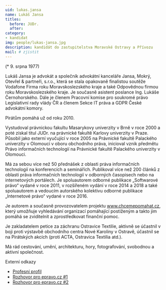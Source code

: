 ```yaml
---
uid: lukas.jansa
name: Lukáš Jansa
titles:
  before: JUDr. 
  after: 
category:
- kandidat 
img: people/lukas-jansa.jpg
description: kandidát do zastupitelstva Moravské Ostravy a Přívozu
mail: # zjistit
---
```


(* 9. srpna 1977)

Lukáš Jansa je advokát a společník advokátní kanceláře Jansa, Mokrý, Otevřel & partneři, s.r.o., která se stala opakovaně finalistou soutěže Vodafone Firma roku Moravskoslezského kraje a také Odpovědnou firmou roku Moravskoslezského kraje. Je současně asistent poslance Ing. Lukáše Černohorského. Dále je členem Pracovní komise pro soukromé právo Legislativní rady vlády ČR a členem Sekce IT práva a GDPR České advokátní komory.

Pirátům pomáhá už od roku 2010.

Vystudoval právnickou fakultu Masarykovy univerzity v Brně v roce 2000 a poté získal titul JUDr. na právnické fakultě Karlovy univerzity v Praze. Působil jako externí vyučující v roce 2005 na Právnické fakultě Palackého univerzity v Olomouci v oboru obchodního práva, inicioval vznik předmětu Právo informačních technologií na Právnické fakultě Palackého univerzity v Olomouci.

Má za sebou více než 50 přednášek z oblasti práva informačních technologií na konferencích a seminářích. Publikoval více než 200 článků z oblasti práva informačních technologií v odborných časopisech nebo na internetových portálech. Je spoluautorem odborné publikace „Softwarové právo“ vydané v roce 2011, v rozšířeném vydání v roce 2014 a 2018 a také spoluautorem a vedoucím autorského kolektivu odborné publikace „Internetové právo“ vydané v roce 2016.

Je autorem a současně provozovatelem projektu <a href="http://www.chcemepomahat.cz">www.chcemepomahat.cz</a>, který umožňuje vyhledávání organizací pomáhající postiženým a takto jim pomáhá se zviditelnit a zprostředkovat finanční pomoc.

Je zakladatelem petice za záchranu Ostravice Textilie, aktivně se účastnil v boji proti výstavbě obchodního centra Nové Karoliny v Ostravě, účastnil se na Pirátských akcích (proti ACTA, Ostravica Textilia atd.).

Má rád cestování, umění, architekturu, hory, fotografování, svobodnou a aktivní společnost.

Externí odkazy
<ul>
<li><a href="http://lawyer.cz/judr-lukas-jansa-advokat.html">Profesní profil</a></li>
<li><a href="https://www.epravo.cz/top/aktualne/na-navsteve-u-jansa-mokry-otevrel-partneri-95930.html">Rozhovor pro epravo.cz #1</a></li>
<li><a href="https://www.epravo.cz/top/aktualne/10-otazek-pro-lukase-jansu-81646.html">Rozhovor pro epravo.cz #2</a></li>
</ul>
